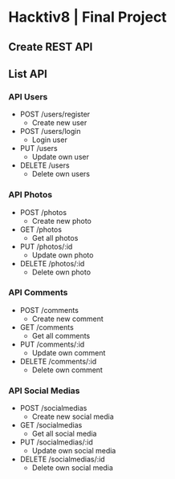 # Hacktiv8 | Final Project
## Create REST API

## List API
### API Users
- POST /users/register
  - Create new user
- POST /users/login
  - Login user
- PUT /users
  - Update own user
- DELETE /users
  - Delete own users

### API Photos
- POST /photos
  - Create new photo
- GET /photos
  - Get all photos
- PUT /photos/:id
  - Update own photo
- DELETE /photos/:id
  - Delete own photo

### API Comments
- POST /comments
  - Create new comment
- GET /comments
  - Get all comments
- PUT /comments/:id
  - Update own comment
- DELETE /comments/:id
  - Delete own comment

### API Social Medias
- POST /socialmedias
  - Create new social media
- GET /socialmedias
  - Get all social media
- PUT /socialmedias/:id
  - Update own social media
- DELETE /socialmedias/:id
  - Delete own social media
